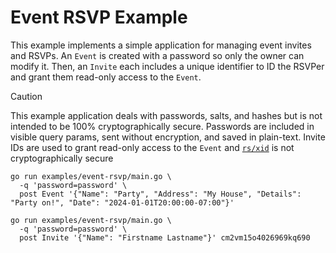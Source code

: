 # Event RSVP Example

This example implements a simple application for managing event invites and RSVPs. An `Event` is created with a password so only the owner can modify it. Then, an `Invite` each includes a unique identifier to ID the RSVPer and grant them read-only access to the `Event`.

> [!CAUTION]
> This example application deals with passwords, salts, and hashes but is not intended to be 100% cryptographically secure. Passwords are included in visible query params, sent without encryption, and saved in plain-text. Invite IDs are used to grant read-only access to the `Event` and [`rs/xid`](https://github.com/rs/xid) is not cryptographically secure


```shell
go run examples/event-rsvp/main.go \
  -q 'password=password' \
  post Event '{"Name": "Party", "Address": "My House", "Details": "Party on!", "Date": "2024-01-01T20:00:00-07:00"}'

go run examples/event-rsvp/main.go \
  -q 'password=password' \
  post Invite '{"Name": "Firstname Lastname"}' cm2vm15o4026969kq690
```
